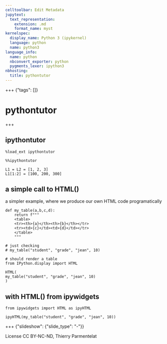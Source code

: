 ```yaml
---
celltoolbar: Edit Metadata
jupytext:
  text_representation:
    extension: .md
    format_name: myst
kernelspec:
  display_name: Python 3 (ipykernel)
  language: python
  name: python3
language_info:
  name: python
  nbconvert_exporter: python
  pygments_lexer: ipython3
nbhosting:
  title: pythontutor
---
```


+++ {"tags": []}

# pythontutor

+++

## ipythontutor

```{code-cell} ipython3
%load_ext ipythontutor
```

```{code-cell} ipython3
%%ipythontutor

L1 = L2 = [1, 2, 3]
L1[1:2] = [100, 200, 300]
```

## a simple call to HTML()

a simpler example, where we produce our own HTML code programatically

```{code-cell} ipython3
def my_table(a,b,c,d):
    return f"""
    <table>
    <tr><th>{a}</th><th>{b}</th></tr>
    <tr><td>{c}</td><td>{d}</td></tr>
    </table>
    """
```

```{code-cell} ipython3
# just checking
# my_table("student", "grade", "jean", 10)
```

```{code-cell} ipython3
# should render a table
from IPython.display import HTML

HTML(
my_table("student", "grade", "jean", 10)
)
```

## with HTML() from ipywidgets

```{code-cell} ipython3
from ipywidgets import HTML as ipyHTML
```

```{code-cell} ipython3
ipyHTML(my_table("student", "grade", "jean", 10))
```

+++ {"slideshow": {"slide_type": "-"}}

License CC BY-NC-ND, Thierry Parmentelat
